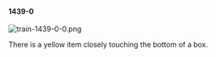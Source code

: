 #### 1439-0
![train-1439-0-0.png](https://github.com/lil-lab/nlvr/raw/master/nlvr/train/images/2/train-1439-0-0.png "train-1439-0-0.png")

There is a yellow item closely touching the bottom of a box.